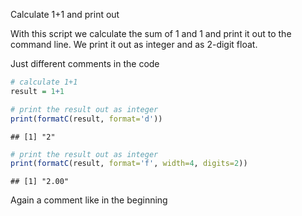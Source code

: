 Calculate 1+1 and print out

With this script we calculate the sum of 1 and 1 and print it out
to the command line. We print it out as integer and as 2-digit
float.

Just different comments in the code


```r
# calculate 1+1
result = 1+1

# print the result out as integer
print(formatC(result, format='d'))
```

```
## [1] "2"
```

```r
# print the result out as integer
print(formatC(result, format='f', width=4, digits=2))
```

```
## [1] "2.00"
```

Again a comment like in the beginning
